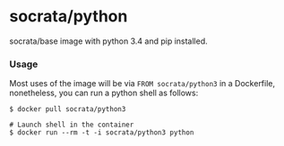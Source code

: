 socrata/python
===============

socrata/base image with python 3.4 and pip installed.

### Usage

Most uses of the image will be via `FROM socrata/python3` in a Dockerfile, nonetheless, you can run a python shell as follows:

    $ docker pull socrata/python3

    # Launch shell in the container
    $ docker run --rm -t -i socrata/python3 python
